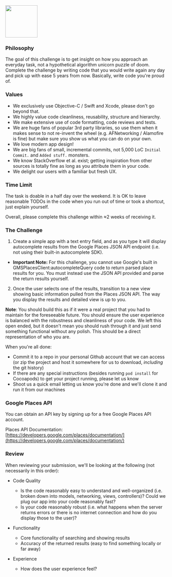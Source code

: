 <img src="http://i.giphy.com/kCVIL0CLNWv2E.gif" height="100"/>

### Philosophy

The goal of this challenge is to get insight on how you approach an everyday task, not a hypothetical algorithm unicorn puzzle of doom. Complete the challenge by writing code that you would write again any day and pick up with ease 5 years from now. Basically, write code you're proud of.

### Values

- We exclusively use Objective-C / Swift and Xcode, please don't go beyond that.
- We highly value code cleanliness, reusability, structure and hierarchy.
- We make extensive use of code formatting, code reviews and tests.
- We are huge fans of popular 3rd party libraries, so use them when it makes sense to not re-invent the wheel (e.g. AFNetworking / Alamofire is fine) but make sure you show us what you can do on your own.
- We love modern app design!
- We are big fans of small, incremental commits, not 5,000 LoC `Initial Commit.` and `Added stuff.` monsters.
- We know StackOverflow et al. exist; getting inspiration from other sources is totally fine as long as you attribute them in your code.
- We delight our users with a familiar but fresh UX.

### Time Limit

The task is doable in a half day over the weekend. It is OK to leave reasonable TODOs in the code when you run out of time or took a shortcut, just explain yourself.

Overall, please complete this challenge within ≈2 weeks of receiving it.

### The Challenge

1. Create a simple app with a text entry field, and as you type it will display autocomplete results from the Google Places JSON API endpoint (i.e. not using their built-in autocomplete SDK). 
  - **Important Note:** For this challenge, you cannot use Google's built in GMSPlacesClient:autocompleteQuery code to return parsed place results for you. You must instead use the JSON API provided and parse the return results yourself.
2. Once the user selects one of the results, transition to a new view showing basic information pulled from the Places JSON API. The way you display the results and detailed view is up to you.

**Note**: You should build this as if it were a real project that you had to maintain for the foreseeable future. You should ensure the user experience is balanced with the robustness and cleanliness of your code. We left this open ended, but it doesn't mean you should rush through it and just send something functional without any polish. This should be a direct representation of who you are.

When you're all done: 
- Commit it to a repo in your personal Github account that we can access (or zip the project and host it somewhere for us to download, _including_ the git history)
- If there are any special instructions (besides running `pod install` for Cocoapods) to get your project running, please let us know
- Shoot us a quick email letting us know you're done and we'll clone it and run it from our machines

### Google Places API

You can obtain an API key by signing up for a free Google Places API account.

Places API Documentation:  [https://developers.google.com/places/documentation/](https://developers.google.com/places/documentation/)

### Review

When reviewing your submission, we'll be looking at the following (not necessarily in this order):

- Code Quality
  - Is the code reasonably easy to understand and well-organized (i.e. broken down into models, networking, views, controllers)? Could we plug our app into your code reasonably fast?
  - Is your code reasonably robust (i.e. what happens when the server returns errors or there is no internet connection and how do you display those to the user)?

- Functionality
  - Core functionality of searching and showing results
  - Accuracy of the returned results (easy to find something locally or far away)

- Experience
  - How does the user experience feel?
